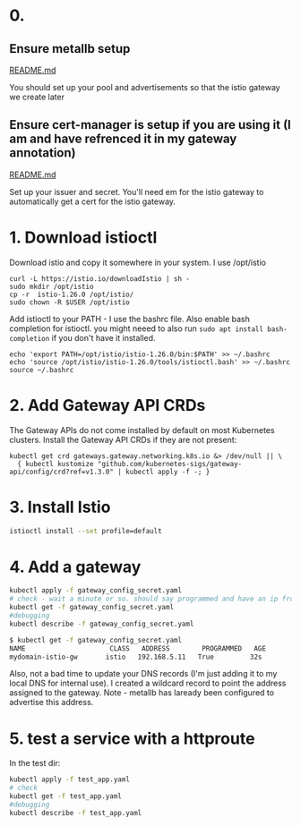 # 0. 

## Ensure metallb setup

[README.md](../metallb/README.md)

You should set up your pool and advertisements so that the istio gateway we create later 

## Ensure cert-manager is setup if you are using it (I am and have refrenced it in my gateway annotation)
[README.md](../cert-manager/README.md)

Set up your issuer and secret. You'll need em for the istio gateway to automatically get a cert for the istio gateway.

# 1. Download istioctl

Download istio and copy it somewhere in your system. I use /opt/istio

```shell
curl -L https://istio.io/downloadIstio | sh -
sudo mkdir /opt/istio
cp -r  istio-1.26.0 /opt/istio/
sudo chown -R $USER /opt/istio
```

Add istioctl to your PATH - I use the bashrc file. Also enable bash completion for istioctl. you might neeed to also run `sudo apt install bash-completion` if you don't have it installed.

```shell
echo 'export PATH=/opt/istio/istio-1.26.0/bin:$PATH' >> ~/.bashrc
echo 'source /opt/istio/istio-1.26.0/tools/istioctl.bash' >> ~/.bashrc
source ~/.bashrc
```

# 2. Add Gateway API CRDs

The Gateway APIs do not come installed by default on most Kubernetes clusters. Install the Gateway API CRDs if they are not present:

```shell
kubectl get crd gateways.gateway.networking.k8s.io &> /dev/null || \
  { kubectl kustomize "github.com/kubernetes-sigs/gateway-api/config/crd?ref=v1.3.0" | kubectl apply -f -; }
```

# 3. Install Istio

```bash
istioctl install --set profile=default 
```

# 4. Add a gateway

```bash
kubectl apply -f gateway_config_secret.yaml
# check - wait a minute or so. should say programmed and have an ip from the metallb pool you created
kubectl get -f gateway_config_secret.yaml
#debugging
kubectl describe -f gateway_config_secret.yaml
```

```bash
$ kubectl get -f gateway_config_secret.yaml 
NAME                     CLASS   ADDRESS        PROGRAMMED   AGE
mydomain-istio-gw       istio   192.168.5.11   True         32s
```

Also, not a bad time to update your DNS records (I'm just adding it to my local DNS for internal use). I created a wildcard record to point the address assigned to the gateway. Note - metallb has laready been configured to advertise this address.


# 5. test a service with a httproute

In the test dir:

```bash
kubectl apply -f test_app.yaml
# check
kubectl get -f test_app.yaml
#debugging
kubectl describe -f test_app.yaml
```
